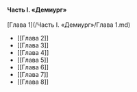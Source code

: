 #### Часть I. «Демиург»



[Глава 1](/Часть I. «Демиург»/Глава 1.md)

- [[Глава 2]]
- [[Глава 3]]
- [[Глава 4]]
- [[Глава 5]]
- [[Глава 6]]
- [[Глава 7]]
- [[Глава 8]]



